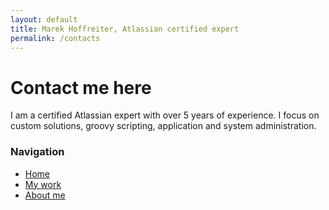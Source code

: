 ```yaml
---
layout: default
title: Marek Hoffreiter, Atlassian certified expert
permalink: /contacts
---
```


# Contact me here

I am a certified Atlassian expert with over 5 years of experience. I focus on custom solutions, groovy scripting, application and system administration.

<div class="sidebar">
  <h3>Navigation</h3>
  <ul>
    <li><a href="/">Home</a></li>
    <li><a href="/projects">My work</a></li>
    <li><a href="/about">About me</a></li>    
  </ul>
</div>

